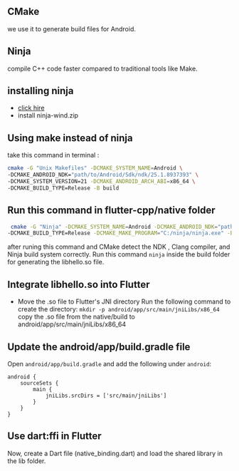## CMake

we use it to generate build files for Android.

## Ninja
compile C++ code faster compared to traditional tools like Make.

## installing ninja  
- [click hire ](https://github.com/ninja-build/ninja/releases)
- install ninja-wind.zip


## Using make instead of ninja 
take this command in terminal : 
```bash 
cmake -G "Unix Makefiles" -DCMAKE_SYSTEM_NAME=Android \
-DCMAKE_ANDROID_NDK="path/to/Android/Sdk/ndk/25.1.8937393" \
-DCMAKE_SYSTEM_VERSION=21 -DCMAKE_ANDROID_ARCH_ABI=x86_64 \
-DCMAKE_BUILD_TYPE=Release -B build

```





## Run this command in flutter-cpp/native  folder
```bash 
 cmake -G "Ninja" -DCMAKE_SYSTEM_NAME=Android -DCMAKE_ANDROID_NDK="path/to/Android/Sdk/ndk/25.1.8937393" -DCMAKE_SYSTEM_VERSION=21 -DCMAKE_ANDROID_ARCH_ABI=x86_64  
-DCMAKE_BUILD_TYPE=Release -DCMAKE_MAKE_PROGRAM="C:/ninja/ninja.exe" -B build
```
after runing this command and CMake detect the NDK , Clang compiler, and Ninja build system correctly.
Run this command  ``` ninja ``` inside the build folder for generating the libhello.so file.

## Integrate libhello.so into Flutter
- Move the .so file to Flutter's JNI directory
Run the following command to create the directory:
``` mkdir -p android/app/src/main/jniLibs/x86_64 ```
copy the .so file from the native/build to android/app/src/main/jniLibs/x86_64


##  Update the android/app/build.gradle file

Open ``` android/app/build.gradle ``` and add the following under ```android```:

```
android {
    sourceSets {
        main {
            jniLibs.srcDirs = ['src/main/jniLibs']
        }
    }
}

```

##  Use dart:ffi in Flutter

Now, create a Dart file (native_binding.dart) and load the shared library in the lib folder.

